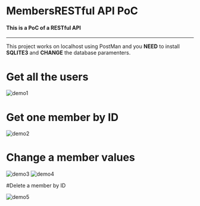 # MembersRESTful API PoC

<h4>This is a PoC of a RESTful API</h4>
<hr/>
<p>This project works on localhost using PostMan and you <strong>NEED</strong> to install <strong>SQLITE3</strong> and <strong>CHANGE</strong> the database paramenters.</p>

# Get all the users

![demo1](https://github.com/user-attachments/assets/25a4a7d0-8530-43c6-b085-903692aa9b30)

# Get one member by ID

![demo2](https://github.com/user-attachments/assets/57c5cb35-5d52-4d85-8fef-a713ff20691b)

# Change a member values

![demo3](https://github.com/user-attachments/assets/084c1135-26d2-4075-9579-9ce2c8c59fa0)
![demo4](https://github.com/user-attachments/assets/59a1c8f2-9978-4133-a77e-b74b026cdb1e)

#Delete a member by ID

![demo5](https://github.com/user-attachments/assets/b5190fa9-9d0e-498d-aa00-b7ba96008e07)



